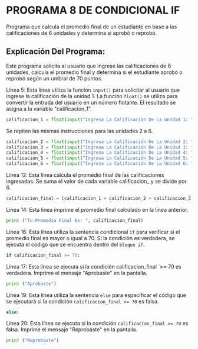 # PROGRAMA 8 DE CONDICIONAL IF
Programa que calcula el promedio final de un estudiante en base a las calificaciones de 6 unidades y determina si aprobó o reprobó.
## Explicación Del Programa:
Este programa solicita al usuario que ingrese las calificaciones de 6 unidades, calcula el promedio final y determina si el estudiante aprobó o reprobó según un umbral de 70 puntos.

Línea 5: Esta línea utiliza la función `input()` para solicitar al usuario que ingrese la calificación de la unidad 1. La función `float()` se utiliza para convertir la entrada del usuario en un número flotante. El resultado se asigna a la variable "calificacion_1".

```python
calificacion_1 = float(input("Ingresa La Calificación De La Unidad 1: "))
```

Se repiten las mismas instrucciones para las unidades 2 a 6.

```python
calificacion_2 = float(input("Ingresa La Calificación De La Unidad 2: "))
calificacion_3 = float(input("Ingresa La Calificación De La Unidad 3: "))
calificacion_4 = float(input("Ingresa La Calificación De La Unidad 4: "))
calificacion_5 = float(input("Ingresa La Calificación De La Unidad 5: "))
calificacion_6 = float(input("Ingresa La Calificación De La Unidad 6: "))
```

Línea 12:  Esta línea calcula el promedio final de las calificaciones ingresadas. Se suma el valor de cada variable calificacion_ y se divide por 6.

```python
calificacion_final = (calificacion_1 + calificacion_2 + calificacion_3 + calificacion_4 + calificacion_5 + calificacion_6)/6
```

Línea 14: Esta línea imprime el promedio final calculado en la línea anterior.

```python
print ("Tu Promedio Final Es: ", calificacion_final)
```

Línea 16: Esta línea utiliza la sentencia condicional `if` para verificar si el promedio final es mayor o igual a 70. Si la condición es verdadera, se ejecuta el código que se encuentra dentro del `bloque if`.

```python
if calificacion_final >= 70:
```

Línea 17: Esta línea se ejecuta si la condición calificacion_final `>= 70 es verdadera. Imprime el mensaje "Aprobaste" en la pantalla.

```python
print ("Aprobaste")
```

Línea 19: Esta línea utiliza la sentencia `else` para especificar el código que se ejecutará si la condición `calificacion_final >= 70` es falsa.

```python
else:
```

Línea 20: Esta línea se ejecuta si la condición `calificacion_final >= 70` es falsa. Imprime el mensaje "Reprobaste" en la pantalla.

```python
print ("Reprobaste")
```




